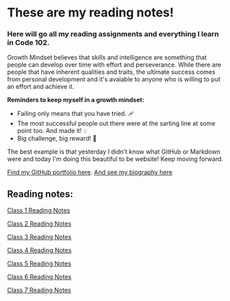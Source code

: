 # These are my reading notes!

### Here will go all my reading assignments and everything I learn in Code 102. 

Growth Mindset believes that skills and intelligence are something that people can develop over time with effort and perseverance. While there are people that have inherent qualities and traits, the ultimate success comes from personal development and it's avaiable to anyone who is willing to put an effort and achieve it. 

**Reminders to keep myself in a growth mindset:** 

- Failing only means that you have tried. 🩹
- The most successful people out there were at the sarting line at some point too. And made it! 💡
- Big challenge, big reward! 💪

The best example is that yesterday I didn't know what GitHub or Markdown were and today I'm doing this beautiful to be website! Keep moving forward. 

[Find my GitHub portfolio here](https://github.com/Araceligm90).
[And see my biography here](https://araceligm90.github.io/Biography-/)


## Reading notes:

[Class 1 Reading Notes](class1.md)

[Class 2 Reading Notes](class2.md)

[Class 3 Reading Notes](class3.md)

[Class 4 Reading Notes](class4.md)

[Class 5 Reading Notes](class5.md)

[Class 6 Reading Notes](class6.md)

[Class 7 Reading Notes](class7.md)